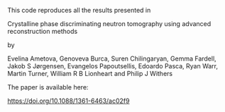 This code reproduces all the results presented in

Crystalline phase discriminating neutron tomography using advanced reconstruction methods

by

Evelina Ametova, Genoveva Burca, Suren Chilingaryan, Gemma Fardell, Jakob S Jørgensen, Evangelos Papoutsellis, Edoardo Pasca, Ryan Warr, Martin Turner, William R B Lionheart and Philip J Withers

The paper is available here:

https://doi.org/10.1088/1361-6463/ac02f9